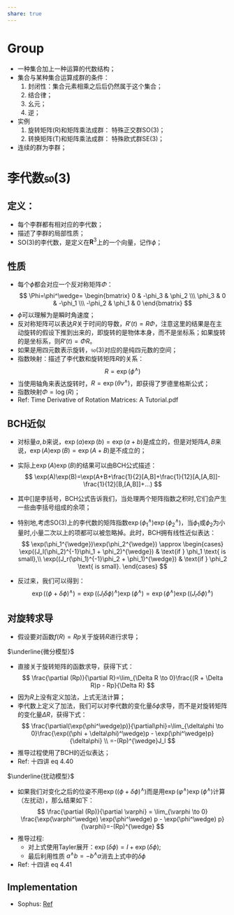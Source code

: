 ```yaml
---
share: true
---
```


# Group
- 一种集合加上一种运算的代数结构；
- 集合与某种集合运算成群的条件：
	1. 封闭性：集合元素相乘之后后仍然属于这个集合；
	2. 结合律；
	3. 幺元；
	4. 逆；
- 实例
	1. 旋转矩阵(R)和矩阵乘法成群：	特殊正交群SO(3)；
	2. 转换矩阵(T)和矩阵乘法成群：	特殊欧式群SE(3)；
- 连续的群为李群；

# 李代数$\mathfrak{so}(3)$

## 定义：
- 每个李群都有相对应的李代数；
- 描述了李群的局部性质；
- SO(3)的李代数，是定义在$\mathbf{R}^3$上的一个向量，记作$\phi$；


## 性质

- 每个$\phi$都会对应一个反对称矩阵$\Phi$：
$$
\Phi=\phi^\wedge=
\begin{bmatrix} 
	0 & -\phi_3 & \phi_2 \\\
	\phi_3 & 0 & -\phi_1 \\\
	-\phi_2 & \phi_1 & 0
\end{bmatrix}
$$
- $\phi$可以理解为是瞬时角速度；
- 反对称矩阵可以表达$R$关于时间的导数，$R'(t) = R \Phi$，注意这里的结果是在主动旋转的假设下推到出来的，即旋转的是物体本身，而不是坐标系；如果旋转的是坐标系，则$R'(t) = \Phi R$。
- 如果是用四元数表示旋转，$\mathfrak{so}(3)$对应的是纯四元数的空间；
- 指数映射：描述了李代数和旋转矩阵$R$的关系：
$$
R = \exp(\phi^\wedge)
$$
- 当使用轴角来表达旋转时，$R=\exp(\theta v^\wedge)$，即获得了罗德里格斯公式；
- 指数映射$\Phi=\log(R)$；
- Ref: Time Derivative of Rotation Matrices: A Tutorial.pdf

## BCH近似

- 对标量$a,b$来说，$\exp(a)\exp(b)=\exp(a+b)$是成立的，但是对矩阵$A,B$来说，$\exp(A)\exp(B)=\exp(A+B)$是不成立的；
- 实际上$\exp(A)\exp(B)$的结果可以由BCH公式描述：
$$
\exp(A)\exp(B)=\exp(A+B+\frac{1}{2}[A,B]+\frac{1}{12}[A,[A,B]]-\frac{1}{12}[B,[A,B]]+...)
$$
- 其中$[]$是李括号，BCH公式告诉我们，当处理两个矩阵指数之积时,它们会产生一些由李括号组成的余项；
- 特别地,考虑SO(3)上的李代数的矩阵指数$\exp(\phi_1^{\wedge})\exp(\phi_2^{\wedge})$，当$\phi_1$或$\phi_2$为小量时,小量二次以上的项都可以被忽略掉。此时，BCH拥有线性近似表达：
$$
\exp(\phi_1^{\wedge})\exp(\phi_2^{\wedge}) \approx 
\begin{cases} 
\exp((J_l(\phi_2)^{-1}\phi_1 + \phi_2)^{\wedge}) & \text{if } \phi_1 \text{ is small},\\
\exp((J_r(\phi_1)^{-1}\phi_2 + \phi_1)^{\wedge}) & \text{if } \phi_2 \text{ is small}.
\end{cases}
$$

- 反过来，我们可以得到：
$$
\exp((\phi + \delta \phi)^{\wedge})=\exp((J_l\delta\phi)^{\wedge})\exp(\phi^{\wedge})=
\exp(\phi^{\wedge})\exp((J_r\delta\phi)^{\wedge})
$$


## 对旋转求导

- 假设要对函数$f(R)=Rp$关于旋转$R$进行求导；

$\underline{微分模型}$
- 直接关于旋转矩阵的函数求导，获得下式：
$$
\frac{\partial (Rp)}{\partial R}=\lim_{\Delta R \to 0}\frac{(R + \Delta R)p - Rp}{\Delta R}
$$
- 因为$R$上没有定义加法，上式无法计算；
- 李代数上定义了加法，我们可以对李代数的变化量$\delta\phi$求导，而不是对旋转矩阵的变化量$\Delta R$，获得下式：
$$
\frac{\partial(\exp(\phi^\wedge)p)}{\partial\phi}=\lim_{\delta\phi \to 0}\frac{\exp((\phi + \delta\phi)^\wedge)p - \exp(\phi^\wedge)p}{\delta\phi} \\
=-(Rp)^{\wedge}J_l
$$
- 推导过程使用了BCH的近似表达；
- Ref: 十四讲 eq 4.40

$\underline{扰动模型}$
- 如果我们对变化之后的位姿不用$\exp((\phi + \delta\phi)^\wedge)$而是用$\exp(\varphi^\wedge) \exp(\phi^\wedge)$计算（左扰动），那么结果如下：
$$
\frac{\partial (Rp)}{\partial \varphi} = \lim_{\varphi \to 0} \frac{\exp(\varphi^\wedge) \exp(\phi^\wedge) p - \exp(\phi^\wedge) p}{\varphi}=-(Rp)^{\wedge}
$$
- 推导过程:
	- 对上式使用Tayler展开：$\exp(\delta\phi) = I + \exp(\delta\phi)$;
	- 最后利用性质 $a^\wedge b = -b^\wedge a$消去上式中的$\delta\phi$
- Ref: 十四讲 eq 4.41

## Implementation
- Sophus: [Ref](https://guyuehome.com/34708)